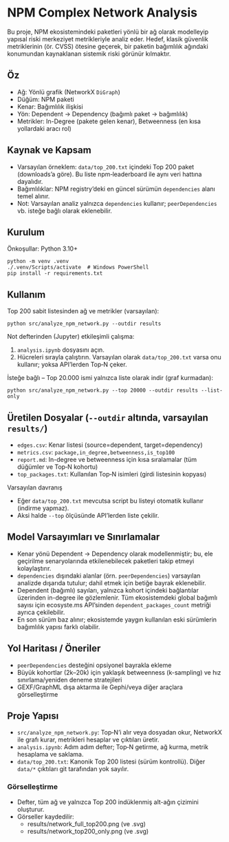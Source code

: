 # NPM Complex Network Analysis

Bu proje, NPM ekosistemindeki paketleri yönlü bir ağ olarak modelleyip yapısal riski merkeziyet metrikleriyle analiz eder. Hedef, klasik güvenlik metriklerinin (ör. CVSS) ötesine geçerek, bir paketin bağımlılık ağındaki konumundan kaynaklanan sistemik riski görünür kılmaktır.

## Öz

- Ağ: Yönlü grafik (NetworkX `DiGraph`)
- Düğüm: NPM paketi
- Kenar: Bağımlılık ilişkisi
- Yön: Dependent → Dependency (bağımlı paket → bağımlılık)
- Metrikler: In-Degree (pakete gelen kenar), Betweenness (en kısa yollardaki aracı rol)

## Kaynak ve Kapsam

- Varsayılan örneklem: `data/top_200.txt` içindeki Top 200 paket (downloads’a göre). Bu liste npm‑leaderboard ile aynı veri hattına dayalıdır.
- Bağımlılıklar: NPM registry’deki en güncel sürümün `dependencies` alanı temel alınır.
- Not: Varsayılan analiz yalnızca `dependencies` kullanır; `peerDependencies` vb. isteğe bağlı olarak eklenebilir.

## Kurulum

Önkoşullar: Python 3.10+

```
python -m venv .venv
./.venv/Scripts/activate  # Windows PowerShell
pip install -r requirements.txt
```

## Kullanım

Top 200 sabit listesinden ağ ve metrikler (varsayılan):

```
python src/analyze_npm_network.py --outdir results
```

Not defterinden (Jupyter) etkileşimli çalışma:

1) `analysis.ipynb` dosyasını açın.
2) Hücreleri sırayla çalıştırın. Varsayılan olarak `data/top_200.txt` varsa onu kullanır; yoksa API’lerden Top‑N çeker.

İsteğe bağlı – Top 20.000 ismi yalnızca liste olarak indir (graf kurmadan):

```
python src/analyze_npm_network.py --top 20000 --outdir results --list-only
```

## Üretilen Dosyalar (`--outdir` altında, varsayılan `results/`)

- `edges.csv`: Kenar listesi (source=dependent, target=dependency)
- `metrics.csv`: `package,in_degree,betweenness,is_top100`
- `report.md`: In-degree ve betweenness için kısa sıralamalar (tüm düğümler ve Top‑N kohortu)
- `top_packages.txt`: Kullanılan Top‑N isimleri (girdi listesinin kopyası)

Varsayılan davranış
- Eğer `data/top_200.txt` mevcutsa script bu listeyi otomatik kullanır (indirme yapmaz).
- Aksi halde `--top` ölçüsünde API’lerden liste çekilir.

## Model Varsayımları ve Sınırlamalar

- Kenar yönü Dependent → Dependency olarak modellenmiştir; bu, ele geçirilme senaryolarında etkilenebilecek paketleri takip etmeyi kolaylaştırır.
- `dependencies` dışındaki alanlar (örn. `peerDependencies`) varsayılan analizde dışarıda tutulur; dahil etmek için betiğe bayrak eklenebilir.
- Dependent (bağımlı) sayıları, yalnızca kohort içindeki bağlantılar üzerinden in-degree ile gözlemlenir. Tüm ekosistemdeki global bağımlı sayısı için ecosyste.ms API’sinden `dependent_packages_count` metriği ayrıca çekilebilir.
- En son sürüm baz alınır; ekosistemde yaygın kullanılan eski sürümlerin bağımlılık yapısı farklı olabilir.

## Yol Haritası / Öneriler

- `peerDependencies` desteğini opsiyonel bayrakla ekleme
- Büyük kohortlar (2k–20k) için yaklaşık betweenness (k-sampling) ve hız sınırlama/yeniden deneme stratejileri
- GEXF/GraphML dışa aktarma ile Gephi/veya diğer araçlara görselleştirme

## Proje Yapısı

- `src/analyze_npm_network.py`: Top‑N’i alır veya dosyadan okur, NetworkX ile grafı kurar, metrikleri hesaplar ve çıktıları üretir.
- `analysis.ipynb`: Adım adım defter; Top‑N getirme, ağ kurma, metrik hesaplama ve saklama.
- `data/top_200.txt`: Kanonik Top 200 listesi (sürüm kontrollü). Diğer `data/*` çıktıları git tarafından yok sayılır.



### Görselleştirme
- Defter, tüm ağ ve yalnızca Top 200 indüklenmiş alt-ağın çizimini oluşturur.
- Görseller kaydedilir: 
  - results/network_full_top200.png (ve .svg)
  - results/network_top200_only.png (ve .svg)
